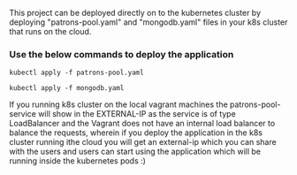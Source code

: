 This project can be deployed directly on to the kubernetes cluster by deploying "patrons-pool.yaml" and "mongodb.yaml" files in your k8s cluster that runs on the cloud.

### Use the below commands to deploy the application

```
kubectl apply -f patrons-pool.yaml
```
```
kubectl apply -f mongodb.yaml
```

If you running k8s cluster on the local vagrant machines the patrons-pool-service will show <pending> in the EXTERNAL-IP as the service is of type LoadBalancer and the Vagrant does not have an internal load balancer to balance the requests, wherein if you deploy the application in the k8s cluster running ithe cloud you will get an external-ip which you can share with the users and users can start using the application which will be running inside the kubernetes pods :)
